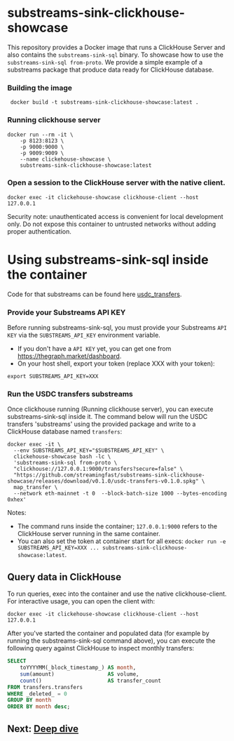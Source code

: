 # substreams-sink-clickhouse-showcase

This repository provides a Docker image that runs a ClickHouse Server and also contains the `substreams-sink-sql` binary. To showcase how to use the `substreams-sink-sql from-proto`. We provide a simple example of a substreams package that produce data ready for ClickHouse database.

### Building the image

``` shell script
 docker build -t substreams-sink-clickhouse-showcase:latest .
 ```

### Running clickhouse server

``` shell script
docker run --rm -it \
    -p 8123:8123 \
    -p 9000:9000 \
    -p 9009:9009 \
    --name clickehouse-showcase \
    substreams-sink-clickhouse-showcase:latest
```

### Open a session to the ClickHouse server with the native client.
``` shell
docker exec -it clickehouse-showcase clickhouse-client --host 127.0.0.1
```

Security note: unauthenticated access is convenient for local development only. Do not expose this container to untrusted networks without adding proper authentication.

# Using substreams-sink-sql inside the container

Code for that substreams can be found here [usdc_transfers](substreams/usdc_transfers).

### Provide your Substreams API KEY
Before running substreams-sink-sql, you must provide your Substreams `API KEY` via the `SUBSTREAMS_API_KEY` environment variable.

- If you don't have a `API KEY` yet, you can get one from https://thegraph.market/dashboard.
- On your host shell, export your token (replace XXX with your token):
```shell
export SUBSTREAMS_API_KEY=XXX
```

### Run the USDC transfers substreams
Once clickhouse running (Running clickhouse server), you can execute substreams-sink-sql inside it. The command below will run the USDC transfers 'substreams' using the provided package and write to a ClickHouse database named `transfers`:

``` shell
docker exec -it \
  --env SUBSTREAMS_API_KEY="$SUBSTREAMS_API_KEY" \
  clickehouse-showcase bash -lc \
  'substreams-sink-sql from-proto \
  "clickhouse://127.0.0.1:9000/transfers?secure=false" \
  "https://github.com/streamingfast/substreams-sink-clickhouse-showcase/releases/download/v0.1.0/usdc-transfers-v0.1.0.spkg" \
  map_transfer \
  --network eth-mainnet -t 0  --block-batch-size 1000 --bytes-encoding 0xhex'
```

Notes:
- The command runs inside the container; `127.0.0.1:9000` refers to the ClickHouse server running in the same container.
- You can also set the token at container start for all execs: `docker run -e SUBSTREAMS_API_KEY=XXX ... substreams-sink-clickhouse-showcase:latest`.

## Query data in ClickHouse

To run queries, exec into the container and use the native clickhouse-client. For interactive usage, you can open the client with:

``` shell
docker exec -it clickehouse-showcase clickhouse-client --host 127.0.0.1
```

After you've started the container and populated data (for example by running the substreams-sink-sql command above), you can execute the following query against ClickHouse to inspect monthly transfers:

``` sql
SELECT 
    toYYYYMM(_block_timestamp_) AS month,
    sum(amount)                 AS volume,
    count()                     AS transfer_count
FROM transfers.transfers
WHERE _deleted_ = 0
GROUP BY month
ORDER BY month desc;
```

## Next: [Deep dive](./DEEP_DIVE.md)
